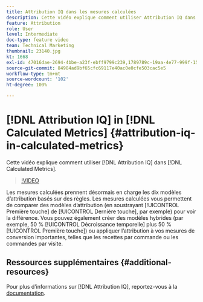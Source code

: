 ```yaml
---
title: Attribution IQ dans les mesures calculées
description: Cette vidéo explique comment utiliser Attribution IQ dans les mesures calculées.
feature: Attribution
role: User
level: Intermediate
doc-type: feature video
team: Technical Marketing
thumbnail: 23140.jpg
kt: 1668
exl-id: 47016dae-2694-4bbe-a23f-ebff9799c239,1789789c-19aa-4e77-999f-15fa11b7f858
source-git-commit: 84984ad9bf65cfc69117e40ac0e0cfe503cac5e5
workflow-type: tm+mt
source-wordcount: '102'
ht-degree: 100%

---
```


# [!DNL Attribution IQ] in [!DNL Calculated Metrics] {#attribution-iq-in-calculated-metrics}

Cette vidéo explique comment utiliser [!DNL Attribution IQ] dans [!DNL Calculated Metrics].

>[!VIDEO](https://video.tv.adobe.com/v/23140/?quality=12&learn=on)

Les mesures calculées prennent désormais en charge les dix modèles d’attribution basés sur des règles. Les mesures calculées vous permettent de comparer des modèles d’attribution (en soustrayant [!UICONTROL Première touche] de [!UICONTROL Dernière touche], par exemple) pour voir la différence. Vous pouvez également créer des modèles hybrides (par exemple, 50 % [!UICONTROL Décroissance temporelle] plus 50 % [!UICONTROL Première touche]) ou appliquer l’attribution à vos mesures de conversion importantes, telles que les recettes par commande ou les commandes par visite.

## Ressources supplémentaires {#additional-resources}

Pour plus d’informations sur [!DNL Attribution IQ], reportez-vous à la [documentation](https://experienceleague.adobe.com/docs/analytics/analyze/analysis-workspace/attribution/overview.html?lang=fr).
